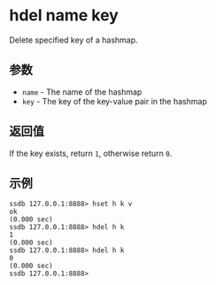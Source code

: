 # hdel name key

Delete specified key of a hashmap.

## 参数

* `name` - The name of the hashmap
* `key` - The key of the key-value pair in the hashmap

## 返回值

If the key exists, return `1`, otherwise return `0`.

## 示例

	ssdb 127.0.0.1:8888> hset h k v
	ok
	(0.000 sec)
	ssdb 127.0.0.1:8888> hdel h k
	1
	(0.000 sec)
	ssdb 127.0.0.1:8888> hdel h k
	0
	(0.000 sec)
	ssdb 127.0.0.1:8888> 

